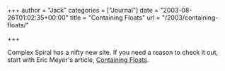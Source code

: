 +++
author = "Jack"
categories = ["Journal"]
date = "2003-08-26T01:02:35+00:00"
title = "Containing Floats"
url = "/2003/containing-floats/"

+++

Complex Spiral has a nifty new site. If you need a reason to check it out, start with Eric Meyer's article, [Containing Floats][1].

 [1]: http://www.complexspiral.com/publications/containing-floats/ "Containing Floats (Complex Spiral Consulting)"